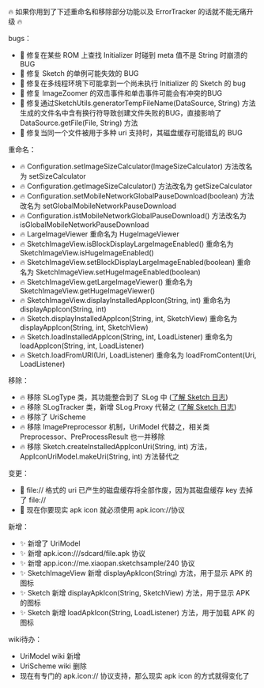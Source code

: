 :fire: 如果你用到了下述重命名和移除部分功能以及 ErrorTracker 的话就不能无痛升级 :fire: 

bugs：
* :bug: 修复在某些 ROM 上查找 Initializer 时碰到 meta 值不是 String 时崩溃的 BUG
* :bug: 修复 Sketch 的单例可能失效的 BUG
* :bug: 修复在多线程环境下可能拿到一个尚未执行 Initializer 的 Sketch 的 bug
* :bug: 修复 ImageZoomer 的双击事件和单击事件可能会有冲突的BUG
* :bug: 修复通过SketchUtils.generatorTempFileName(DataSource, String) 方法生成的文件名中含有换行符导致创建文件失败的BUG，直接影响了 DataSource.getFile(File, String) 方法
* :bug: 修复当同一个文件被用于多种 uri 支持时，其磁盘缓存可能错乱的 BUG

重命名：
* :fire: Configuration.setImageSizeCalculator(ImageSizeCalculator) 方法改名为 setSizeCalculator
* :fire: Configuration.getImageSizeCalculator() 方法改名为 getSizeCalculator
* :fire: Configuration.setMobileNetworkGlobalPauseDownload(boolean) 方法改名为 setGlobalMobileNetworkPauseDownload
* :fire: Configuration.istMobileNetworkGlobalPauseDownload() 方法改名为 isGlobalMobileNetworkPauseDownload
* :fire: LargeImageViewer 重命名为 HugeImageViewer 
* :fire: SketchImageView.isBlockDisplayLargeImageEnabled() 重命名为 SketchImageView.isHugeImageEnabled() 
* :fire: SketchImageView.setBlockDisplayLargeImageEnabled(boolean) 重命名为 SketchImageView.setHugeImageEnabled(boolean) 
* :fire: SketchImageView.getLargeImageViewer() 重命名为 SketchImageView.getHugeImageViewer() 
* :fire: SketchImageView.displayInstalledAppIcon(String, int) 重命名为 displayAppIcon(String, int)
* :fire: Sketch.displayInstalledAppIcon(String, int, SketchView) 重命名为 displayAppIcon(String, int, SketchView)
* :fire: Sketch.loadInstalledAppIcon(String, int, LoadListener) 重命名为 loadAppIcon(String, int, LoadListener)
* :fire: Sketch.loadFromURI(Uri, LoadListener) 重命名为 loadFromContent(Uri, LoadListener)

移除：
* :fire: 移除 SLogType 类，其功能整合到了 SLog 中 ([了解 Sketch 日志])
* :fire: 移除 SLogTracker 类，新增 SLog.Proxy 代替之 ([了解 Sketch 日志])
* :fire: 移除了 UriScheme
* :fire: 移除 ImagePreprocessor 机制，UriModel 代替之，相关类 Preprocessor、PreProcessResult 也一并移除
* :fire: 移除 Sketch.createInstalledAppIconUri(String, int) 方法，AppIconUriModel.makeUri(String, int) 方法替代之

变更：
* :hammer: file:// 格式的 uri 已产生的磁盘缓存将全部作废，因为其磁盘缓存 key 去掉了 file://
* :hammer: 现在你要现实 apk icon 就必须使用 apk.icon://协议

新增：
* :sparkles: 新增了 UriModel
* :sparkles: 新增 apk.icon:///sdcard/file.apk 协议
* :sparkles: 新增 app.icon://me.xiaopan.sketchsample/240 协议
* :sparkles: SketchImageView 新增 displayApkIcon(String) 方法，用于显示 APK 的图标
* :sparkles: Sketch 新增 displayApkIcon(String, SketchView) 方法，用于显示 APK 的图标
* :sparkles: Sketch 新增 loadApkIcon(String, LoadListener) 方法，用于加载 APK 的图标

wiki待办：
* UriModel wiki 新增
* UriScheme wiki 删除
* 现在有专门的 apk.icon:// 协议支持，那么现实 apk icon 的方式就得变化了


[了解 Sketch 日志]: ../wiki/log.md


